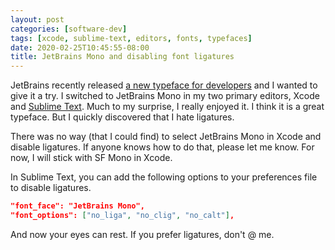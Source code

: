 ```yaml
---
layout: post
categories: [software-dev]
tags: [xcode, sublime-text, editors, fonts, typefaces]
date: 2020-02-25T10:45:55-08:00
title: JetBrains Mono and disabling font ligatures
---
```


JetBrains recently released [a new typeface for developers](https://www.jetbrains.com/lp/mono/) and I wanted to give it a try. I switched to JetBrains Mono in my two primary editors, Xcode and [Sublime Text](https://www.sublimetext.com). Much to my surprise, I really enjoyed it.  I think it is a great typeface. But I quickly discovered that I hate ligatures.

<!--excerpt-->

There was no way (that I could find) to select JetBrains Mono in Xcode and disable ligatures. If anyone knows how to do that, please let me know. For now, I will stick with SF Mono in Xcode.

In Sublime Text, you can add the following options to your preferences file to disable ligatures.

```json
"font_face": "JetBrains Mono",
"font_options": ["no_liga", "no_clig", "no_calt"],
```

And now your eyes can rest. If you prefer ligatures, don't @ me.

